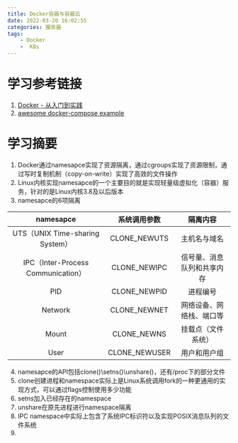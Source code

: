 ```yaml
---
title: Docker容器与容器云
date: 2022-03-20 16:02:55
categories: 服务器
tags:
    - Docker
    -  K8s
---
```


# 学习参考链接
1. [Docker - 从入门到实践](https://yeasy.gitbook.io/docker_practice/)
2. [awesome docker-compose example](https://github.com/docker/awesome-compose)

# 学习摘要
1. Docker通过namesapce实现了资源隔离，通过cgroups实现了资源限制，通过写时复制机制（copy-on-write）实现了高效的文件操作
2. Linux内核实现namesapce的一个主要目的就是实现轻量级虚拟化（容器）服务，针对的是Linux内核3.8及以后版本
3. namesapce的6项隔离
   
| namesapce | 系统调用参数 | 隔离内容 |
| :------: | :------: | :------: |
| UTS（UNIX Time-sharing System） | CLONE_NEWUTS | 主机名与域名 |
| IPC（Inter-Process Communication） | CLONE_NEWIPC | 信号量、消息队列和共享内存 |
| PID | CLONE_NEWPID | 进程编号 |
| Network | CLONE_NEWNET | 网络设备、网络栈、端口等 |
| Mount | CLONE_NEWNS | 挂载点（文件系统） |
| User | CLONE_NEWUSER | 用户和用户组 |
4. namesapce的API包括clone()\setns()\unshare()，还有/proc下的部分文件
5. clone创建进程和namespace实际上是Linux系统调用fork的一种更通用的实现方式，可以通过flags控制使用多少功能
6. setns加入已经存在的namespace
7. unshare在原先进程进行namespace隔离
8. IPC namespace中实际上包含了系统IPC标识符以及实现POSIX消息队列的文件系统
9. 